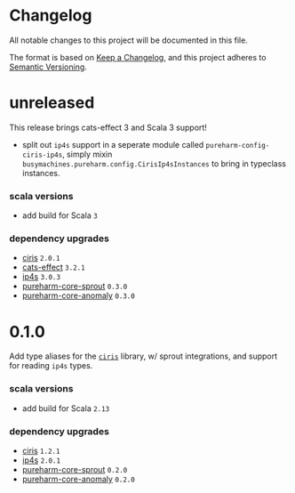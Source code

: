 # Changelog

All notable changes to this project will be documented in this file.

The format is based on [Keep a Changelog](https://keepachangelog.com/en/1.0.0/),
and this project adheres to [Semantic Versioning](https://semver.org/spec/v2.0.0.html).

# unreleased

This release brings cats-effect 3 and Scala 3 support!

- split out `ip4s` support in a seperate module called `pureharm-config-ciris-ip4s`, simply mixin `busymachines.pureharm.config.CirisIp4sInstances` to bring in typeclass instances.

### scala versions
- add build for Scala `3`

### dependency upgrades
- [ciris](https://github.com/vlovgr/ciris/releases) `2.0.1`
- [cats-effect](https://github.com/typelevel/cats-effect/releases) `3.2.1`
- [ip4s](https://github.com/Comcast/ip4s/releases) `3.0.3`
- [pureharm-core-sprout](https://github.com/busymachines/pureharm-core/releases) `0.3.0`
- [pureharm-core-anomaly](https://github.com/busymachines/pureharm-core/releases) `0.3.0`

# 0.1.0

Add type aliases for the [`ciris`](https://github.com/vlovgr/ciris/releases) library, w/ sprout integrations,
and support for reading `ip4s` types.

### scala versions
- add build for Scala `2.13`

### dependency upgrades
- [ciris](https://github.com/vlovgr/ciris/releases) `1.2.1`
- [ip4s](https://github.com/Comcast/ip4s/releases) `2.0.1`
- [pureharm-core-sprout](https://github.com/busymachines/pureharm-core/releases) `0.2.0`
- [pureharm-core-anomaly](https://github.com/busymachines/pureharm-core/releases) `0.2.0`